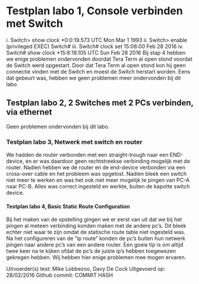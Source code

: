 # Testplan labo 1, Console verbinden met Switch
i.	Switch> show clock
*0:0:19.573 UTC Mon Mar 1 1993
ii.	Switch> enable (privileged EXEC)
Switch#
iii.	Switch# clock set 15:08:00 Feb 28 2016
iv.	Switch# show clock
*15:8:18.105 UTC Sun Feb 28 2016
Bij stap 4 hebben we enige problemen ondervonden doordat Tera Term al open stond voordat de Switch werd opgestart. Door dat Tera Term al open stond kon hij geen connectie vinden met de Switch en moest de Switch herstart worden. Eens dat gebeurt was, hebben we geen problemen meer ondervonden bij dit labo.

## Testplan labo 2, 2 Switches met 2 PCs verbinden, via ethernet
Geen problemen ondervonden bij dit labo.

### Testplan labo 3, Netwerk met switch en router
We hadden de router verbonden met een straight-trough naar een END-device, en er was daardoor geen rechtstreekse verbinding mogelijk met de router. Nadien hebben we de router en de end-device verbonden via een cross-over cable en het probleem was opgelost. Nadien bleek een switch niet meer te werken en was het ook niet meer mogelijk te pingen van PC-A naar PC-B. Alles was correct ingesteld en werkte, buiten de kapotte switch device.

#### Testplan labo 4, Basic Static Route Configuration
Bij het maken van de opstelling gingen we er eerst van uit dat we bij het pingen al meteen verbinding konden maken met de andere pc’s. Dit bleek echter niet waar te zijn omdat de statische route table niet ingesteld was. Na het configureren van de “ip route” konden de pc’s buiten hun netwerk pingen naar andere pc’s van een andere router. Een goeie tip is om altijd twee keer na te kijken ofdat de pc’s de juiste ip’s hebben toegewezen gekregen hebben. Wij hebben hier enige problemen mee mogen ervaren.


Uitvoerder(s) test: Mike Lobbezoo, Davy De Cock
Uitgevoerd op: 28/02/2016
Github commit:  COMMIT HASH
